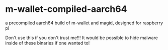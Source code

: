# m-wallet-compiled-aarch64
a precompiled aarch64 build of m-wallet and magid, designed for raspberry pi

Don't use this if you don't trust me!!! It would be possible to hide malware inside of these binaries if one wanted to!
